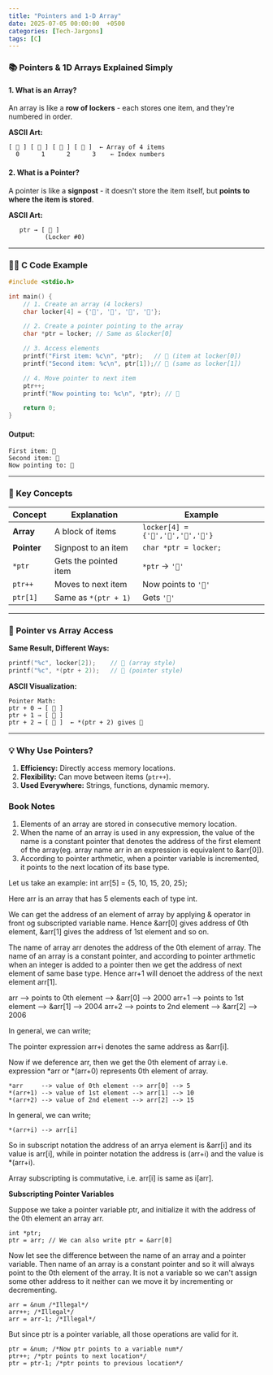 ```yaml
---
title: "Pointers and 1-D Array"
date: 2025-07-05 00:00:00  +0500
categories: [Tech-Jargons]
tags: [C]
---
```


### **📚 Pointers & 1D Arrays Explained Simply**

#### **1. What is an Array?**
An array is like a **row of lockers** - each stores one item, and they're numbered in order.

**ASCII Art:**
```
[ 🧦 ] [ 👟 ] [ 🧢 ] [ 🎒 ]  ← Array of 4 items
  0      1      2      3    ← Index numbers
```

#### **2. What is a Pointer?**
A pointer is like a **signpost** - it doesn't store the item itself, but **points to where the item is stored**.

**ASCII Art:**
```
   ptr → [ 🧦 ]
          (Locker #0)
```

---

### **🧑‍🏫 C Code Example**
```c
#include <stdio.h>

int main() {
    // 1. Create an array (4 lockers)
    char locker[4] = {'🧦', '👟', '🧢', '🎒'};

    // 2. Create a pointer pointing to the array
    char *ptr = locker; // Same as &locker[0]

    // 3. Access elements
    printf("First item: %c\n", *ptr);   // 🧦 (item at locker[0])
    printf("Second item: %c\n", ptr[1]);// 👟 (same as locker[1])

    // 4. Move pointer to next item
    ptr++;
    printf("Now pointing to: %c\n", *ptr); // 👟

    return 0;
}
```

#### **Output:**
```
First item: 🧦
Second item: 👟
Now pointing to: 👟
```

---

### **🔑 Key Concepts**
| Concept | Explanation | Example |
|---------|-------------|---------|
| **Array** | A block of items | `locker[4] = {'🧦','👟','🧢','🎒'}` |
| **Pointer** | Signpost to an item | `char *ptr = locker;` |
| `*ptr` | Gets the pointed item | `*ptr` → `'🧦'` |
| `ptr++` | Moves to next item | Now points to `'👟'` |
| `ptr[1]` | Same as `*(ptr + 1)` | Gets `'👟'` |

---

### **🔄 Pointer vs Array Access**
**Same Result, Different Ways:**
```c
printf("%c", locker[2]);    // 🧢 (array style)
printf("%c", *(ptr + 2));   // 🧢 (pointer style)
```

**ASCII Visualization:**
```
Pointer Math:
ptr + 0 → [ 🧦 ]
ptr + 1 → [ 👟 ]
ptr + 2 → [ 🧢 ]  ← *(ptr + 2) gives 🧢
```

---

### **💡 Why Use Pointers?**
1. **Efficiency:** Directly access memory locations.
2. **Flexibility:** Can move between items (`ptr++`).
3. **Used Everywhere:** Strings, functions, dynamic memory.


### Book Notes
1. Elements of an array are stored in consecutive memory location.
2. When the name of an array is used in any expression, the value of the name is a constant pointer
that denotes the address of the first element of the array(eg. array name arr in an expression is
equivalent to &arr[0]).
3. According to pointer arthmetic, when a pointer variable is incremented, it points to the next
location of its base type.

Let us take an example:
int arr[5] = {5, 10, 15, 20, 25};

Here arr is an array that has 5 elements each of type int.

We can get the address of an element of array by applying & operator in front og subscripted variable
name. Hence &arr[0] gives address of 0th element, &arr[1] gives the address of 1st element and so on.

The name of array arr denotes the address of the 0th element of array. The name of an array is a constant
pointer, and according to pointer arthmetic when an integer is added to a pointer then we get the address
of next element of same base type. Hence arr+1 will denoet the address of the next element arr[1].

arr    --> points to 0th element --> &arr[0] --> 2000
arr+1  --> points to 1st element --> &arr[1] --> 2004
arr+2  --> points to 2nd element --> &arr[2] --> 2006

In general, we can write;

The pointer expression arr+i denotes the same address as &arr[i].

Now if we deference arr, then we get the 0th element of array i.e. expression *arr or *(arr+0)
represents 0th element of array.

```
*arr     --> value of 0th element --> arr[0] --> 5
*(arr+1) --> value of 1st element --> arr[1] --> 10
*(arr+2) --> value of 2nd element --> arr[2] --> 15
```
In general, we can write;
```
*(arr+i) --> arr[i]
```

So in subscript notation the address of an arrya element is &arr[i] and its value is arr[i], while
in pointer notation the address is (arr+i) and the value is *(arr+i).

Array subscripting is commutative, i.e. arr[i] is same as i[arr].

**Subscripting Pointer Variables**

Suppose we take a pointer variable ptr, and initialize it with the address of the 0th element an 
array arr.

```
int *ptr;
ptr = arr; // We can also write ptr = &arr[0]
```

Now let see the difference between the name of an array and a pointer variable. Then name of an 
array is a constant pointer and so it will always point to the 0th element of the array. It is not
a variable so we can't assign some other address to it neither can we move it by incrementing or 
decrementing.

```
arr = &num /*Illegal*/
arr++; /*Illegal*/
arr = arr-1; /*Illegal*/
```
But since ptr is a pointer variable, all those operations are valid for it.

```
ptr = &num; /*Now ptr points to a variable num*/
ptr++; /*ptr points to next location*/
ptr = ptr-1; /*ptr points to previous location*/
```

